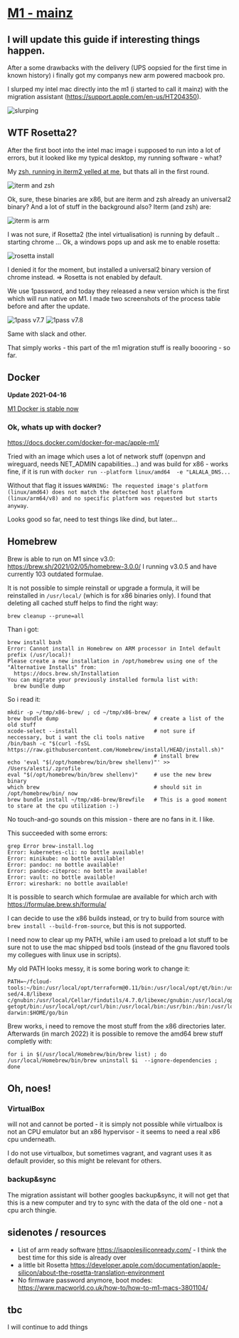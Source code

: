 # [M1 - mainz](https://twitter.com/astielau/status/1370303446990127106)
## I will update this guide if interesting things happen.

After a some drawbacks with the delivery (UPS oopsied for the first time in
known history) i finally got my companys new arm powered macbook pro. 

I slurped my intel mac directly into the m1 (i started to call it mainz) with
the migration assistant (https://support.apple.com/en-us/HT204350).

![slurping](slurp.jpg)


## WTF Rosetta2? 

After the first boot into the intel mac image i supposed to
run into a lot of errors, but it looked like my typical desktop, my running
software - what?

My [zsh, running in iterm2 yelled at
me](https://twitter.com/astielau/status/1370120472445259779), but thats all in
the first round.  

![iterm and zsh](first-run-iterm_sm.png)

Ok, sure, these binaries are x86, but are iterm and zsh already an universal2 binary? And a lot of stuff in the background also?
Iterm (and zsh) are:

![iterm is arm](iterm-is-arm_sm.png) 

I was not sure, if Rosetta2 (the intel virtualisation) is running by default .. starting chrome …
Ok, a windows pops up and ask me to enable rosetta:

![rosetta install](Rosetta-install_sm.png)

I denied it for the moment, but installed a universal2 binary version of chrome instead. 
=> Rosetta is not enabled by default.

We use 1password, and today they released a new version which is the first which will run native on M1. I made two screenshots of the process table before and after the update.

![1pass v7.7](1pass-7.7-is-intel_sm.png)
![1pass v7.8](1pass-7.8-is-arm_sm.png)
 

Same with slack and other.

That simply works - this part of the m1 migration stuff is really boooring - so far.

## Docker

**Update 2021-04-16** 

[M1 Docker is stable now](https://hub.docker.com/editions/community/docker-ce-desktop-mac)

### Ok, whats up with docker? 

https://docs.docker.com/docker-for-mac/apple-m1/

Tried with an image which uses a lot of network stuff (openvpn and wireguard,
needs NET_ADMIN capabilities...) and was build for x86 - works fine, if it is
run with `docker run --platform linux/amd64  -e "LALALA_DNS...` 

Without that flag it issues `WARNING: The requested image's platform
(linux/amd64) does not match the detected host platform (linux/arm64/v8) and no
specific platform was requested but starts anyway`.

Looks good so far, need to test things like dind, but later...

## Homebrew

Brew is able to run on M1 since v3.0: https://brew.sh/2021/02/05/homebrew-3.0.0/
I running v3.0.5 and have currently 103 outdated formulae.

It is not possible to simple reinstall or upgrade a formula, it will be
reinstalled in `/usr/local/` (which is for x86 binaries only). I found that
deleting all cached stuff helps to find the right way:

`brew cleanup --prune=all`

Than i got:

```
brew install bash
Error: Cannot install in Homebrew on ARM processor in Intel default prefix (/usr/local)!
Please create a new installation in /opt/homebrew using one of the
"Alternative Installs" from:
  https://docs.brew.sh/Installation
You can migrate your previously installed formula list with:
  brew bundle dump
```

So i read it:

```
mkdir -p ~/tmp/x86-brew/ ; cd ~/tmp/x86-brew/ 
brew bundle dump                              # create a list of the old stuff
xcode-select --install                        # not sure if neccessary, but i want the cli tools native
/bin/bash -c "$(curl -fsSL https://raw.githubusercontent.com/Homebrew/install/HEAD/install.sh)"
                                              # install brew
echo 'eval "$(/opt/homebrew/bin/brew shellenv)"' >> /Users/alesti/.zprofile
eval "$(/opt/homebrew/bin/brew shellenv)"     # use the new brew binary
which brew                                    # should sit in /opt/homebrew/bin/ now
brew bundle install ~/tmp/x86-brew/Brewfile   # This is a good moment to stare at the cpu utilization :-)
```

No touch-and-go sounds on this mission - there are no fans in it. I like.

This succeeded with some errors:

```
grep Error brew-install.log
Error: kubernetes-cli: no bottle available!
Error: minikube: no bottle available!
Error: pandoc: no bottle available!
Error: pandoc-citeproc: no bottle available!
Error: vault: no bottle available!
Error: wireshark: no bottle available!
```

It is possible to search which formulae are available for which arch with
https://formulae.brew.sh/formula/ 

I can decide to use the x86 builds instead, or try to build from source with
`brew install --build-from-source`, but this is not supported.

I need now to clear up my PATH, while i am used to preload a lot stuff to be
sure not to use the mac shipped bsd tools (instead of the gnu flavored tools my
collegues with linux use in scripts).

My old PATH looks messy, it is some boring work to change it:

```
PATH=~/fcloud-tools:~/bin:/usr/local/opt/terraform@0.11/bin:/usr/local/opt/qt/bin:/usr/local/Cellar/grep/3.4/libexec/gnubin/:/usr/local/Cellar/gnu-sed/4.8/libexe    c/gnubin:/usr/local/Cellar/findutils/4.7.0/libexec/gnubin:/usr/local/opt/helm@2/bin:/usr/local/opt/gettext/bin:/usr/local/opt/coreutils/libexec/gnubin:/usr/local/opt/openssl/bin:/usr/local/opt/gnu-getopt/bin:/usr/local/opt/curl/bin:/usr/local/bin:/usr/bin:/bin:/usr/local/sbin:/usr/sbin:/sbin:/usr/local/MacGPG2/bin:$HOME/.linkerd2/bin:/usr/local/texlive/2020/bin/x86_64-darwin:$HOME/go/bin
```

Brew works, i need to remove the most stuff from the x86 directories later.
Afterwards (in march 2022) it is possible to remove the amd64 brew stuff completly with:

`for i in $(/usr/local/Homebrew/bin/brew list) ; do /usr/local/Homebrew/bin/brew uninstall $i  --ignore-dependencies ; done`


## Oh, noes!
### VirtualBox 

will not and cannot be ported - it is simply not possible while virtualbox is
not an CPU emulator but an x86 hypervisor - it seems to need a real x86 cpu
underneath. 

I do not use virtualbox, but sometimes vagrant, and vagrant uses it as default
provider, so this might be relevant for others. 

### backup&sync

The migration assistant will bother googles backup&sync, it will not get that
this is a new computer and try to sync with the data of the old one - not a cpu arch thingie. 


## sidenotes / resources

- List of arm ready software https://isapplesiliconready.com/ - I think the best time for this side is already over
- a little bit Rosetta https://developer.apple.com/documentation/apple-silicon/about-the-rosetta-translation-environment
- No firmware password anymore, boot modes: https://www.macworld.co.uk/how-to/how-to-m1-macs-3801104/

## tbc

I will continue to add things

